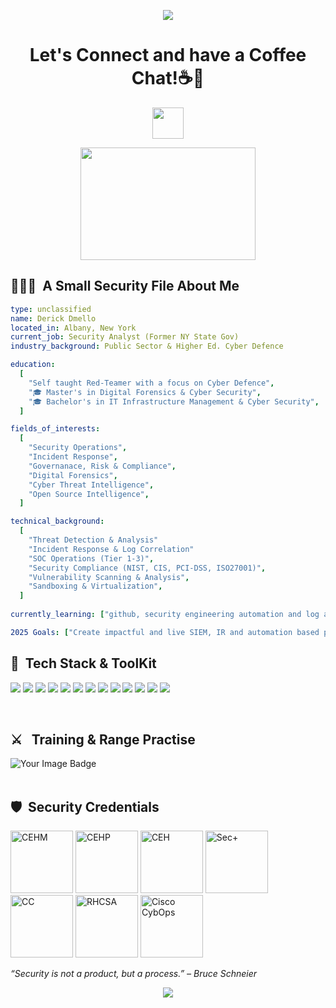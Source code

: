 <p align="center">
  <img src="https://capsule-render.vercel.app/api?type=waving&color=gradient&text=Hello%20There%20!!&height=200&section=header"/>
</p>

<h1 align="center">
  Let's Connect and have a Coffee Chat!☕💬
</h1>

<p align="center">
<a href="https://www.linkedin.com/in/dmelloderick/">
  <img height="50" src="https://user-images.githubusercontent.com/46517096/166973395-19676cd8-f8ec-4abf-83ff-da8243505b82.png"/>
</a>
  
</p>

<p align="center">
  <img src="https://media.giphy.com/media/qgQUggAC3Pfv687qPC/giphy.gif" width="280" height="180" />
</p>

<h2> 👨🏻‍💻 &nbsp;A Small Security File About Me </h2>

```yaml
type: unclassified
name: Derick Dmello
located_in: Albany, New York
current_job: Security Analyst (Former NY State Gov)
industry_background: Public Sector & Higher Ed. Cyber Defence

education:
  [
    "Self taught Red-Teamer with a focus on Cyber Defence",
    "🎓 Master's in Digital Forensics & Cyber Security",
    "🎓 Bachelor's in IT Infrastructure Management & Cyber Security",
  ]

fields_of_interests:
  [
    "Security Operations",
    "Incident Response",
    "Governanace, Risk & Compliance",
    "Digital Forensics",
    "Cyber Threat Intelligence",
    "Open Source Intelligence",
  ]

technical_background:
  [
    "Threat Detection & Analysis"
    "Incident Response & Log Correlation"
    "SOC Operations (Tier 1-3)",
    "Security Compliance (NIST, CIS, PCI-DSS, ISO27001)",
    "Vulnerability Scanning & Analysis",
    "Sandboxing & Virtualization",
  ]
  
currently_learning: ["github, security engineering automation and log aggregating automation"]

2025 Goals: ["Create impactful and live SIEM, IR and automation based projects and learn at least 5 new technologies."]
```


<h2> 🧰 &nbsp;Tech Stack & ToolKit </h2>

<p>
  <img src="https://img.shields.io/badge/Linux-Security-blue?logo=linux&logoColor=white" />
  
  <img src="https://img.shields.io/badge/Python-Automation-yellow?logo=python&logoColor=white" />
  
  <img src="https://img.shields.io/badge/Bash-Scripting-black?logo=gnubash&logoColor=white" />
  
  <img src="https://img.shields.io/badge/Wireshark-Network%20Analysis-blue?logo=wireshark&logoColor=white" />
  
  <img src="https://img.shields.io/badge/Burp%20Suite-Web%20Testing-orange?logo=burpsuite&logoColor=white" />
  
  <img src="https://img.shields.io/badge/Checkpoint-Monitoring-red?logo=checkpoint&logoColor=white" />

  <img src="https://img.shields.io/badge/Crowdstrike-Monitoring-red?logo=crowdstrike&logoColor=white" />
  
  <img src="https://img.shields.io/badge/Splunk-SIEM-black?logo=splunk&logoColor=white" />
  <img src="https://img.shields.io/badge/Kibana-SIEM-black?logo=kibana&logoColor=white" />
  
  <img src="https://img.shields.io/badge/NIST%20800--53-Compliance-green" />
  <img src="https://img.shields.io/badge/NIST%20800--37-Compliance-green" />
  <img src="https://img.shields.io/badge/PCI%20DSS-Compliance-green" />
  <img src="https://img.shields.io/badge/ISO%2027001:2022-Compliance-green" />
</p>

<br>

<h2> ⚔️ &nbsp; Training & Range Practise </h2>

<img src="https://tryhackme-badges.s3.amazonaws.com/derickd.png" alt="Your Image Badge" />


<br>
<br>

<h2> 🛡️ &nbsp;Security Credentials </h2>

<img src="https://github.com/user-attachments/assets/23a7c9bf-0176-41bb-891f-2cb338b93b6a" height=100 alt="CEHM" />
<img src="https://github.com/user-attachments/assets/024fc5c5-5b93-4ba4-ad0e-5c4e0e3a3e6a" height=100 alt="CEHP" />
<img src="https://github.com/user-attachments/assets/00f5e2ce-ecf8-49f3-8c8b-51fb7d00e7bd" height=100 alt="CEH" />
<img src="https://github.com/user-attachments/assets/7a4a2ba1-21f3-42cd-a18d-78f22b11eb6c" height=100 alt="Sec+"/>
<img src="https://github.com/user-attachments/assets/a2a90382-ae0d-4881-8c8e-92475f932ea3" height=100 alt="CC" />
<img src="https://github.com/user-attachments/assets/f948989b-cfcd-4fb5-ab10-ec8704d47371" height=100 alt="RHCSA"/>
<img src="https://github.com/user-attachments/assets/1aded0dc-75d3-4eb4-8cda-4bda6bb992fb" height=100 alt="Cisco CybOps"/>


<!-- Hit counter ; under construction [![HitCount](https://hits.dwyl.com/mello-io/mello-io.svg?style=flat-square)](http://hits.dwyl.com/mello-io/mello-io) -->
<!-- Credits to https://dev.to/thepiyushmalhotra/how-to-design-an-attractive-github-profile-readme-1ppg? Thanks!  -->



_“Security is not a product, but a process.” – Bruce Schneier_

<p align="center">
  <img src="https://capsule-render.vercel.app/api?type=waving&color=gradient&height=200&section=footer"/>
</p>
